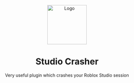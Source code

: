 <div align="center">
	<img src="https://github.com/plugin-essentials/studio-crasher/assets/110747922/5d972c48-75e6-444a-b568-342c76d8eea0" width="128" alt="Logo"/>
	<h1>Studio Crasher</h1>
	<p>Very useful plugin which crashes your Roblox Studio session</p>
</div>
